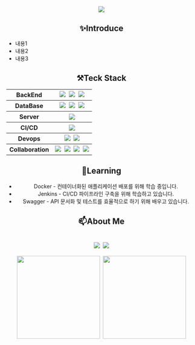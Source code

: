##

<!-- Title 타이틀-->
<div align="center">
  <img src="https://capsule-render.vercel.app/api?type=soft&color=023047&height=300&section=header&text=Welcome%20JiHyun's%20Github%20&fontSize=60&animation=fadeIn&fontColor=ffb703&desc=BackEndDeveloper&descAlign=70" />
</div>

##

<!-- Introduce 소개-->

<h2 align="center">✨Introduce</h2>
<div align="left">
  <ul>
    <li>내용1</li>
    <li>내용2</li>
    <li>내용3</li>
  </ul>
</div>

##

<!-- Teck Stack 기술스택 -->
<div align="center">
  <h2> ⚒️Teck Stack</h2>
  <table>
    <tr>
      <th>BackEnd</th>
      <th>
        <img src="https://img.shields.io/badge/java-%23ED8B00.svg?style=for-the-badge&logo=openjdk&logoColor=white"/>&nbsp <!-- java -->
        <img src="https://img.shields.io/badge/spring-6DB33F?style=for-the-badge&logo=spring&logoColor=white"/>&nbsp <!-- spring -->
        <img src="https://img.shields.io/badge/springboot-6DB33F?style=for-the-badge&logo=springboot&logoColor=white"/> <!-- springBoot -->
      </th>
    </tr>
    <tr>
      <th>DataBase</th>
      <th>
        <img src="https://img.shields.io/badge/Oracle-F80000?style=for-the-badge&logo=oracle&logoColor=white" />&nbsp <!-- Oracle -->
        <img src="https://img.shields.io/badge/mysql-4479A1?style=for-the-badge&logo=mysql&logoColor=white"/>&nbsp <!-- MySQL -->
        <img src="https://img.shields.io/badge/mariaDB-003545?style=for-the-badge&logo=mariaDB&logoColor=white"/> <!-- MariaDB -->
      </th>
    </tr>
    <tr>
      <th>Server</th>
      <th>
        <img src="https://img.shields.io/badge/apache%20tomcat-%23F8DC75.svg?style=for-the-badge&logo=apache-tomcat&logoColor=black" /> <!-- tomcat -->
      </th>
    </tr>
    <tr>
      <th>CI/CD</th>
      <th>
        <img src="https://img.shields.io/badge/junit5-25A162?style=for-the-badge&logo=junit5&logoColor=white"/> <!-- Junit5 -->
      </th>
    </tr>
    <tr>
      <th>Devops</th>
      <th>
        <img src="https://img.shields.io/badge/aws%20ec2-FF9900?style=for-the-badge&logo=amazonec2&logoColor=white"/>&nbsp <!-- AWS EC2-->
        <img src="https://img.shields.io/badge/aws%20rds-527FFF?style=for-the-badge&logo=amazonrds&logoColor=white"/> <!-- AWS RDS-->
      </th>
    </tr>
    <tr>
      <th>Collaboration</th>
      <th>
        <img src="https://img.shields.io/badge/git-F05032?style=for-the-badge&logo=git&logoColor=white"/>&nbsp <!-- git -->
        <img src="https://img.shields.io/badge/github-181717?style=for-the-badge&logo=github&logoColor=white"/>&nbsp <!-- github -->
        <img src="https://img.shields.io/badge/git-000000?style=for-the-badge&logo=notion&logoColor=white"/>&nbsp <!-- notion -->
        <img src="https://img.shields.io/badge/git-5865F2?style=for-the-badge&logo=discord&logoColor=white"/> <!-- discord -->
      </th>
    </tr>
  </table>

##

<div align="center">
  <h2> 🌱Learning</h2>
  <ul>
    <li list-style-type: none>Docker - 컨테이너화된 애플리케이션 배포를 위해 학습 중입니다.</li>
    <li list-style-type: none>Jenkins - CI/CD 파이프라인 구축을 위해 학습하고 있습니다.</li>
    <li list-style-type: none>Swagger - API 문서화 및 테스트를 효율적으로 하기 위해 배우고 있습니다.</li>
  </ul>
</div>

##
<div align="center">
  <h2> 📫About Me</h2>
  <br>
  <div>
    <a href="mailto:wlgus1516@gmail.com"><img src="https://img.shields.io/badge/Gmail-D14836?style=for-the-badge&logo=gmail&logoColor=white"/></a>&nbsp <!-- gmail -->
    <a href="https://discordapp.com/users/hyun_e98"><img src="https://img.shields.io/badge/Discord-%235865F2.svg?style=for-the-badge&logo=discord&logoColor=white"/></a> <!-- discord -->
  </div>
  <br>
  <div> 
      <img height="220px" src="https://github-readme-stats.vercel.app/api/top-langs/?username=Kwak-98&layout=donut" />&nbsp
      <img height="220px" src="https://github-readme-stats.vercel.app/api?username=Kwak-98&show_icons=true&theme=default" />
  <div>
</div>

##
